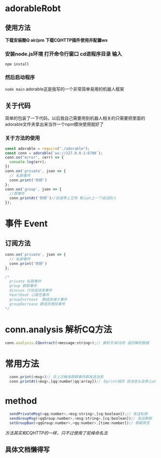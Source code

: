# adorableRobt

## 使用方法

**下载安装酷Q air/pro 下载CQHTTP插件使用并配置ws**
### **安装node.js环境 打开命令行窗口 cd进程序目录 输入**
```npm install ```
### **然后启动程序**
```node main```
adorable这是我写的一个非常简单易用的机器人框架
## 关于代码
简单的包装了一下代码，以后我自己需要用到机器人相关的只需要把里面的adorable文件夹拿出来当作一个npm模块使用就好了
### 关于方法的使用
```javascript
const adorable = require("./adorable");
const conn = adorable(`ws://127.0.0.1:6700`);
conn.on("error", (err) => {
  console.log(err);
})
conn.on('private', json => {
  // 私聊事件
  conn.print('你好')
};
conn.on('group', json => {
  //群事件
  conn.printAt('你好')//前缀带上艾特 默认at上一个说话的人
});
```
# 事件 Event
## 订阅方法 
```javascript
conn.on('private', json => {
  // 私聊事件
  conn.print('你好')
};
```
```javascript
/*
  private 私聊事件
  group 群聊事件
  discuss 讨论组消息事件
  heartbeat 心跳包事件
  groupIncrease  群成员减少事件
  groupDecrease 群成员增加事件
*/
```
# conn.analysis 解析CQ方法
```javascript
conn.analysis.CQextract(<message:string>);// 解析文本CQ码 返回解析数据
```

# 常用方法
```javascript
  conn.print(<msg>)// 在上次触发群聊事件群发送消息
  conn.printAt(<msg>,[qq:number|qq:array])// 与print相同 但消息头会带上at
```
# method 
```javascript
  sendPrivateMsg(<qq:number>,<msg:string>,[cq:boolean]);// 发送私聊
  sendGroupMsg(<qqGroup:number>,<msg:string>,[cq:boolean])// 发送群聊
  setGroupBan(<qqGroup:number>,<qq:number>,[time:number])// 群聊禁言
```
*方法其实和CQHTTP的一样，只不过使用了驼峰命名法*

## 具体文档懒得写